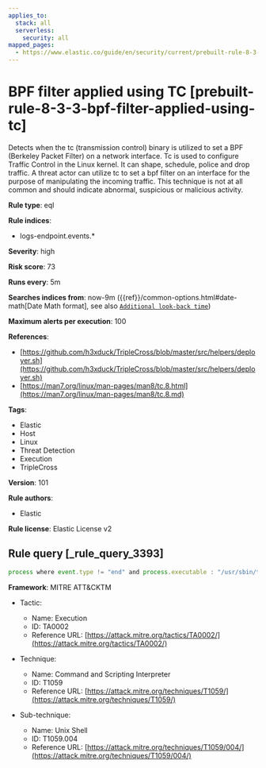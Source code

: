 ```yaml
---
applies_to:
  stack: all
  serverless:
    security: all
mapped_pages:
  - https://www.elastic.co/guide/en/security/current/prebuilt-rule-8-3-3-bpf-filter-applied-using-tc.html
---
```


# BPF filter applied using TC [prebuilt-rule-8-3-3-bpf-filter-applied-using-tc]

Detects when the tc (transmission control) binary is utilized to set a BPF (Berkeley Packet Filter) on a network interface. Tc is used to configure Traffic Control in the Linux kernel. It can shape, schedule, police and drop traffic. A threat actor can utilize tc to set a bpf filter on an interface for the purpose of manipulating the incoming traffic. This technique is not at all common and should indicate abnormal, suspicious or malicious activity.

**Rule type**: eql

**Rule indices**:

* logs-endpoint.events.*

**Severity**: high

**Risk score**: 73

**Runs every**: 5m

**Searches indices from**: now-9m ({{ref}}/common-options.html#date-math[Date Math format], see also [`Additional look-back time`](docs-content://solutions/security/detect-and-alert/create-detection-rule.md#rule-schedule))

**Maximum alerts per execution**: 100

**References**:

* [https://github.com/h3xduck/TripleCross/blob/master/src/helpers/deployer.sh](https://github.com/h3xduck/TripleCross/blob/master/src/helpers/deployer.sh)
* [https://man7.org/linux/man-pages/man8/tc.8.html](https://man7.org/linux/man-pages/man8/tc.8.md)

**Tags**:

* Elastic
* Host
* Linux
* Threat Detection
* Execution
* TripleCross

**Version**: 101

**Rule authors**:

* Elastic

**Rule license**: Elastic License v2

## Rule query [_rule_query_3393]

```js
process where event.type != "end" and process.executable : "/usr/sbin/tc" and process.args : "filter" and process.args : "add" and process.args : "bpf" and not process.parent.executable: "/usr/sbin/libvirtd"
```

**Framework**: MITRE ATT&CKTM

* Tactic:

    * Name: Execution
    * ID: TA0002
    * Reference URL: [https://attack.mitre.org/tactics/TA0002/](https://attack.mitre.org/tactics/TA0002/)

* Technique:

    * Name: Command and Scripting Interpreter
    * ID: T1059
    * Reference URL: [https://attack.mitre.org/techniques/T1059/](https://attack.mitre.org/techniques/T1059/)

* Sub-technique:

    * Name: Unix Shell
    * ID: T1059.004
    * Reference URL: [https://attack.mitre.org/techniques/T1059/004/](https://attack.mitre.org/techniques/T1059/004/)



